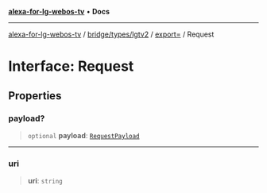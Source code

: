 [**alexa-for-lg-webos-tv**](../../../../../../README.md) • **Docs**

***

[alexa-for-lg-webos-tv](../../../../../../modules.md) / [bridge/types/lgtv2](../../../README.md) / [export=](../README.md) / Request

# Interface: Request

## Properties

### payload?

> `optional` **payload**: [`RequestPayload`](RequestPayload.md)

***

### uri

> **uri**: `string`

